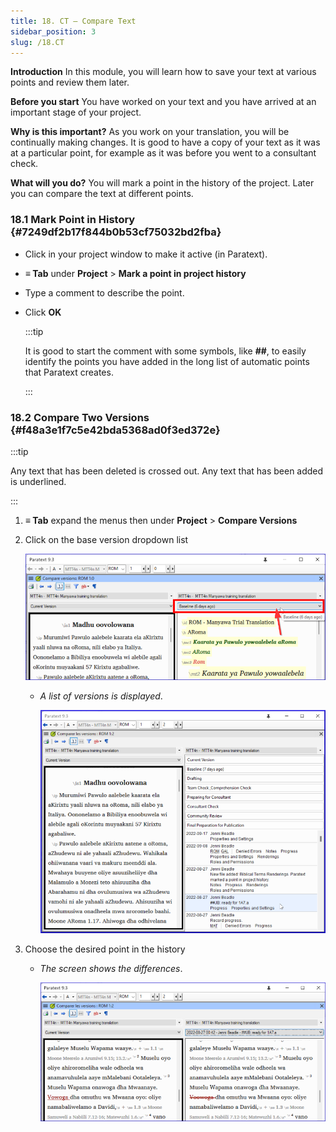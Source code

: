 ```yaml
---
title: 18. CT – Compare Text
sidebar_position: 3
slug: /18.CT
---
```




**Introduction**
In this module, you will learn how to save your text at various points and review them later.


**Before you start**
You have worked on your text and you have arrived at an important stage of your project.


**Why is this important?**
As you work on your translation, you will be continually making changes. It is good to have a copy of your text as it was at a particular point, for example as it was before you went to a consultant check.


**What will you do?**
You will mark a point in the history of the project. Later you can compare the text at different points.


### 18.1 Mark Point in History {#7249df2b17f844b0b53cf75032bd2fba}

- Click in your project window to make it active (in Paratext).
- **≡ Tab** under **Project** &gt; **Mark a point in project history**
- Type a comment to describe the point.
- Click **OK**

	:::tip
	
	It is good to start the comment with some symbols, like **##**, to easily identify the points you have added in the long list of automatic points that Paratext creates. 
	
	:::
	



### 18.2 Compare Two Versions {#f48a3e1f7c5e42bda5368ad0f3ed372e}


:::tip

Any text that has been deleted is crossed out. Any text that has been added is underlined. 

:::



1. **≡ Tab** expand the menus then under **Project** &gt; **Compare Versions**
1. Click on the base version dropdown list

	![](/notion_imgs/9214547.png)

	- _A list of versions is displayed_.

		![](/notion_imgs/1950342118.png)

1. Choose the desired point in the history
	- _The screen shows the differences_.

		![](/notion_imgs/621740961.png)

